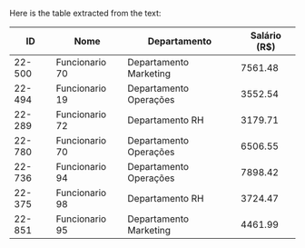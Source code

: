 Here is the table extracted from the text:

| ID      | Nome            | Departamento          | Salário (R$) |
|---------|-----------------|-----------------------|---------------|
| 22-500  | Funcionario 70  | Departamento Marketing | 7561.48       |
| 22-494  | Funcionario 19  | Departamento Operações | 3552.54       |
| 22-289  | Funcionario 72  | Departamento RH       | 3179.71       |
| 22-780  | Funcionario 70  | Departamento Operações | 6506.55       |
| 22-736  | Funcionario 94  | Departamento Operações | 7898.42       |
| 22-375  | Funcionario 98  | Departamento RH       | 3724.47       |
| 22-851  | Funcionario 95  | Departamento Marketing | 4461.99       |